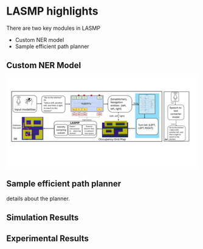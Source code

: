 # LASMP highlights

There are two key modules in LASMP
- Custom NER model
- Sample efficient path planner

## Custom NER Model
![Workflow](Figures/workflow.png)

## Sample efficient path planner
details about the planner.

## Simulation Results

## Experimental Results
